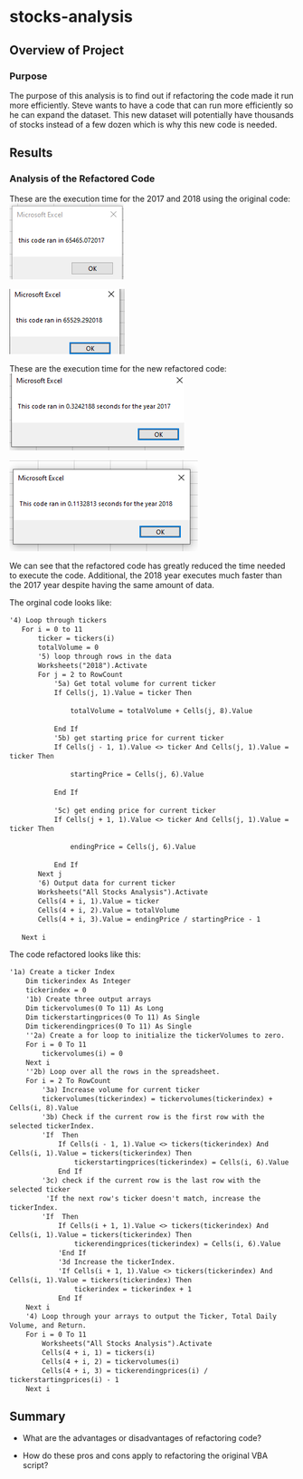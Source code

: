# stocks-analysis

## Overview of Project

### Purpose
The purpose of this analysis is to find out if refactoring the code made it run more efficiently. Steve wants to have a code that can run more efficiently so he can expand the dataset. This new dataset will potentially have thousands of stocks instead of a few dozen which is why this new code is needed. 

## Results

### Analysis of the Refactored Code
These are the execution time for the 2017 and 2018 using the original code:
![stock_analysis_2017](https://github.com/Robeliom15/stocks-analysis/blob/main/Resources/stock_analysis_2017.png?raw=true)

![stock_analysis_2018](https://github.com/Robeliom15/stocks-analysis/blob/main/Resources/stock_analysis_2018.png?raw=true)

These are the execution time for the new refactored code:
![VBA_challenge_2017](https://github.com/Robeliom15/stocks-analysis/blob/main/Resources/VBA_challenge_2017.png?raw=true)

![VBA_challenge_2018](https://github.com/Robeliom15/stocks-analysis/blob/main/Resources/VBA_challenge_2018.png?raw=true)

We can see that the refactored code has greatly reduced the time needed to execute the code. Additional, the 2018 year executes much faster than the 2017 year despite having the same amount of data. 

The orginal code looks like:
```
'4) Loop through tickers
   For i = 0 to 11
       ticker = tickers(i)
       totalVolume = 0
       '5) loop through rows in the data
       Worksheets("2018").Activate
       For j = 2 to RowCount
           '5a) Get total volume for current ticker
           If Cells(j, 1).Value = ticker Then

               totalVolume = totalVolume + Cells(j, 8).Value

           End If
           '5b) get starting price for current ticker
           If Cells(j - 1, 1).Value <> ticker And Cells(j, 1).Value = ticker Then

               startingPrice = Cells(j, 6).Value

           End If

           '5c) get ending price for current ticker
           If Cells(j + 1, 1).Value <> ticker And Cells(j, 1).Value = ticker Then

               endingPrice = Cells(j, 6).Value

           End If
       Next j
       '6) Output data for current ticker
       Worksheets("All Stocks Analysis").Activate
       Cells(4 + i, 1).Value = ticker
       Cells(4 + i, 2).Value = totalVolume
       Cells(4 + i, 3).Value = endingPrice / startingPrice - 1

   Next i
```

The code refactored looks like this:
```
'1a) Create a ticker Index
    Dim tickerindex As Integer
    tickerindex = 0
    '1b) Create three output arrays
    Dim tickervolumes(0 To 11) As Long
    Dim tickerstartingprices(0 To 11) As Single
    Dim tickerendingprices(0 To 11) As Single
    ''2a) Create a for loop to initialize the tickerVolumes to zero.
    For i = 0 To 11
        tickervolumes(i) = 0
    Next i
    ''2b) Loop over all the rows in the spreadsheet.
    For i = 2 To RowCount
        '3a) Increase volume for current ticker
        tickervolumes(tickerindex) = tickervolumes(tickerindex) + Cells(i, 8).Value
        '3b) Check if the current row is the first row with the selected tickerIndex.
        'If  Then
            If Cells(i - 1, 1).Value <> tickers(tickerindex) And Cells(i, 1).Value = tickers(tickerindex) Then
                tickerstartingprices(tickerindex) = Cells(i, 6).Value
            End If
        '3c) check if the current row is the last row with the selected ticker
         'If the next row's ticker doesn't match, increase the tickerIndex.
        'If  Then
            If Cells(i + 1, 1).Value <> tickers(tickerindex) And Cells(i, 1).Value = tickers(tickerindex) Then
                tickerendingprices(tickerindex) = Cells(i, 6).Value
            'End If
            '3d Increase the tickerIndex.
            'If Cells(i + 1, 1).Value <> tickers(tickerindex) And Cells(i, 1).Value = tickers(tickerindex) Then
                tickerindex = tickerindex + 1
            End If
    Next i
    '4) Loop through your arrays to output the Ticker, Total Daily Volume, and Return.
    For i = 0 To 11
        Worksheets("All Stocks Analysis").Activate
        Cells(4 + i, 1) = tickers(i)
        Cells(4 + i, 2) = tickervolumes(i)
        Cells(4 + i, 3) = tickerendingprices(i) / tickerstartingprices(i) - 1
    Next i
```

## Summary

- What are the advantages or disadvantages of refactoring code?

- How do these pros and cons apply to refactoring the original VBA script?

